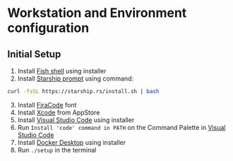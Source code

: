 # Workstation and Environment configuration

## Initial Setup

1. Install [Fish shell](https://fishshell.com) using installer
2. Install [Starship prompt](https://starship.rs) using command:
```sh
curl -fsSL https://starship.rs/install.sh | bash
```
3. Install [FiraCode](https://github.com/tonsky/FiraCode) font
4. Install [Xcode](https://apps.apple.com/ua/app/xcode/id497799835?mt=12) from AppStore
5. Install [Visual Studio Code](https://code.visualstudio.com) using installer
6. Run `Install 'code' command in PATH` on the Command Palette in [Visual Studio Code](https://code.visualstudio.com/docs/setup/mac#_launching-from-the-command-line)
7. Install [Docker Desktop](https://www.docker.com/products/docker-desktop) using installer
8. Run `./setup` in the terminal
